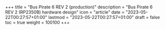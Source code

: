 +++
title = "Bus Pirate 6 REV 2 (production)"
description = "Bus Pirate 6 REV 2 (RP2350B) hardware design"
icon = "article"
date = "2023-05-22T00:27:57+01:00"
lastmod = "2023-05-22T00:27:57+01:00"
draft = false
toc = true
weight = 100100
+++
